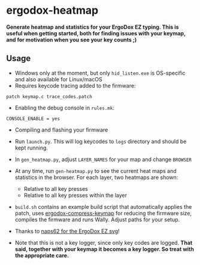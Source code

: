 # ergodox-heatmap

**Generate heatmap and statistics for your ErgoDox EZ typing. This is useful when getting started, both for finding issues with your keymap, and for motivation when you see your key counts ;)**

## Usage

- Windows only at the moment, but only `hid_listen.exe` is OS-specific and also available for Linux/macOS
- Requires keycode tracing added to the firmware:
```
patch keymap.c trace_codes.patch
```
- Enabling the debug console in `rules.mk`:
```
CONSOLE_ENABLE = yes
```
- Compiling and flashing your firmware
- Run `launch.py`. This will log keycodes to `logs` directory and should be kept running.
- In `gen_heatmap.py`, adjust `LAYER_NAMES` for your map and change `BROWSER`
- At any time, run `gen-heatmap.py` to see the current heat maps and statistics in the browser. For each layer, two heatmaps are shown:
  - Relative to all key presses
  - Relative to all key presses within the layer

- `build.sh` contains an example build script that automatically applies the patch, uses [ergodox-compress-keymap](https://github.com/mrichtarsky/ergodox-compress-keymap) for reducing the firmware size, compiles the firmware and runs Wally. Adjust paths for your setup.

- Thanks to [naps62 for the ErgoDox EZ svg](https://github.com/naps62/ergodox-heatmap-generator)!
- Note that this is not a key logger, since only key codes are logged. **That said, together with your keymap it becomes a key logger. So treat with the appropriate care.**
